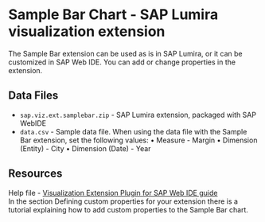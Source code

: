 Sample Bar Chart - SAP Lumira visualization extension
=================================================
The Sample Bar extension can be used as is in SAP Lumira, or it can be customized in SAP Web IDE. You can add or change properties in the extension.

Data Files
-----------
* `sap.viz.ext.samplebar.zip` - SAP Lumira extension, packaged with SAP WebIDE
* `data.csv` - Sample data file. When using the data file with the Sample Bar extension, set the following values:
    •	Measure - Margin
    •	Dimension (Entity) - City
    •	Dimension (Date) - Year



Resources
-----------
Help file  -  <a href="https://help.hana.ondemand.com/webide_vizpacker/frameset.htm">Visualization Extension Plugin for SAP Web IDE guide</a><br>
In the section Defining custom properties for your extension there is a tutorial explaining how to add custom properties to the Sample Bar chart.
